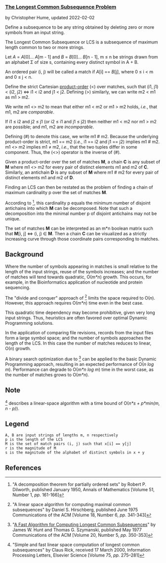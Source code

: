 ### [The Longest Common Subsequence Problem](http://en.wikipedia.org/wiki/Longest_common_subsequence_problem)
by Christopher Hume, updated 2022-02-02

Define a subsequence to be any string obtained by deleting zero or more symbols from an input string.

The Longest Common Subsequence or LCS is a subsequence of maximum length common to two or more strings.

Let *A* = *A*[0]&hellip; *A*[m - 1] and *B* = *B*[0]&hellip; *B*[n - 1], m &leq; n be strings drawn from an alphabet &Sigma; of size s, containing every distinct symbol in A + B.

An ordered pair (i, j) will be called a match if *A*[i] == *B*[j], where 0 &leq; i < m and 0 &leq; j < n.

Define the strict Cartesian [product-order](https://en.wikipedia.org/wiki/Product_order) (<) over matches, such that (i1, j1) < (i2, j2) &hArr; i1 < i2 and j1 < j2.  Defining (>) similarly, we can write m2 < m1 as m1 > m2.

We write m1 <> m2 to mean that either m1 < m2 or m1 > m2 holds, *i.e.*, that m1, m2 are *comparable*.

If i1 &leq; i2 and j2 &leq; j1 (or i2 &leq; i1 and j1 &leq; j2) then neither m1 < m2 nor m1 > m2 are possible; and m1, m2 are *incomparable*.

Defining (#) to denote this case, we write m1 # m2.  Because the underlying product-order is strict, m1 == m2 (*i.e.*, i1 == i2 and j1 == j2) implies m1 # m2.  m1 <> m2 implies m1 &ne; m2, *i.e.*, that the two tuples differ in some component.  Thus, the (<>) operator is the inverse of (#).

Given a product-order over the set of matches **M**, a chain **C** is any subset of **M** where m1 <> m2 for every pair of distinct elements m1 and m2 of **C**.  Similarly, an antichain **D** is any subset of **M** where m1 # m2 for every pair of distinct elements m1 and m2 of **D**.

Finding an LCS can then be restated as the problem of finding a chain of maximum cardinality p over the set of matches **M**.

According to [^Dilworth 1950], this cardinality p equals the minimum number of disjoint antichains into which **M** can be decomposed.  Note that such a decomposition into the minimal number p of disjoint antichains may not be unique.

The set of matches **M** can be interpreted as an m\*n boolean matrix such that **M**[i, j] &hArr; (i, j) &isin; **M**.  Then a chain **C** can be visualized as a strictly increasing curve through those coordinate pairs corresponding to matches.

## Background

Where the number of symbols appearing in matches is small relative to the length of the input strings, reuse of the symbols increases; and the number of matches will tend towards quadratic, O(*m\*n*) growth.  This occurs, for example, in the Bioinformatics application of nucleotide and protein sequencing.

The "divide and conquer" approach of [^Hirschberg 1975] limits the space required to O(*n*).  However, this approach requires O(*m\*n*) time even in the best case.

This quadratic time dependency may become prohibitive, given very long input strings.  Thus, heuristics are often favored over optimal Dynamic Programming solutions.

In the application of comparing file revisions, records from the input files form a large symbol space; and the number of symbols approaches the length of the LCS.  In this case the number of matches reduces to linear, O(*n*) growth.

A binary search optimization due to [^Hunt and Szymanski 1977] can be applied to the basic Dynamic Programming approach, resulting in an expected performance of O(*n log m*).  Performance can degrade to O(*m\*n log m*) time in the worst case, as the number of matches grows to O(*m\*n*).

## Note

[^Rick 2000] describes a linear-space algorithm with a time bound of O(*n\*s + p\*min(m, n - p)*).

## Legend

    A, B are input strings of lengths m, n respectively
    p is the length of the LCS
    M is the set of match pairs (i, j) such that x[i] == y[j]
    r is the magnitude of M
    s is the magnitude of the alphabet of distinct symbols in x + y

## References

[^Dilworth 1950]: "A decomposition theorem for partially ordered sets"
by Robert P. Dilworth, published January 1950,
Annals of Mathematics [Volume 51, Number 1, *pp.* 161-166]

[^Goeman and Clausen 2002]: "A New Practical Linear Space Algorithm for the Longest Common
Subsequence Problem" by Heiko Goeman and Michael Clausen,
published 2002, Kybernetika [Volume 38, Issue 1, *pp.* 45-66]

[^Hirschberg 1975]: "A linear space algorithm for computing maximal common subsequences"
by Daniel S. Hirschberg, published June 1975
Communications of the ACM [Volume 18, Number 6, *pp.* 341-343]

[^Hunt and McIlroy 1976]: "An Algorithm for Differential File Comparison"
by James W. Hunt and M. Douglas McIlroy, June 1976
Computing Science Technical Report, Bell Laboratories 41

[^Hunt and Szymanski 1977]: "[A Fast Algorithm for Computing Longest Common Subsequences](http:www.cs.bgu.ac.il/~dpaa111/wiki.files/HuntSzymanski.pdf)"
by James W. Hunt and Thomas G. Szymanski, published May 1977
Communications of the ACM [Volume 20, Number 5, *pp.* 350-353]

[^Rick 2000]: "Simple and fast linear space computation of longest common subsequences"
by Claus Rick, received 17 March 2000, Information Processing Letters,
Elsevier Science [Volume 75, *pp.* 275–281]
